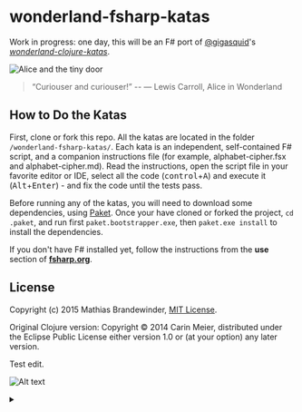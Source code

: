 # wonderland-fsharp-katas

Work in progress: one day, this will be an F# port of [@gigasquid](https://twitter.com/gigasquid)'s
[*wonderland-clojure-katas*](https://github.com/gigasquid/wonderland-clojure-katas).

![Alice and the tiny door](/images/alicedoor.gif)

>“Curiouser and curiouser!”
>-- ― Lewis Carroll, Alice in Wonderland

## How to Do the Katas

First, clone or fork this repo. All the katas are located in the folder `/wonderland-fsharp-katas/`. Each kata is an independent, self-contained F# script, and a companion instructions file (for example, alphabet-cipher.fsx and alphabet-cipher.md). Read the instructions, open the script file in your favorite editor or IDE, select all the code (<kbd>control</kbd>+<kbd>A</kbd>) and execute it (<kbd>Alt</kbd>+<kbd>Enter</kbd>) - and fix the code until the tests pass.

Before running any of the katas, you will need to download some dependencies, using [Paket](https://fsprojects.github.io/Paket/). Once your have cloned or forked the project, `cd .paket`, and run first `paket.bootstrapper.exe`, then `paket.exe install` to install the dependencies.

If you don't have F# installed yet, follow the instructions from the **use** section of [**fsharp.org**](http://www.fsharp.org).


## License

Copyright (c) 2015 Mathias Brandewinder, [MIT License](LICENSE).

Original Clojure version: Copyright © 2014 Carin Meier, distributed under the Eclipse Public License either version 1.0 or (at
your option) any later version.

Test edit.

![Alt text](https://g.gravizo.com/source/svg/custom_mark10?https%3A%2F%2Fraw.githubusercontent.com%2Fclaruspeter%2Fwonderland-fsharp-katas%2Fmaster%2FREADME.md)
<details> 
<summary></summary>
custom_mark10
digraph G {
    edge[fontsize=12];
    App[label="Seequent App"] ;
    TenDuke[label="10Duke",shape=rect,style=filled];
    Dynamo[shape=record,label="|Dynamo stream"];
    IdpProcessor;
    ResolveQueue[shape=record,label="|Resolve Queue"];
    Resolver;
    EventQueue[shape=record,label="|Event Queue"];
    EventProcessor;
    Database[shape=Mrecord,label="|Database|"];
    Api;
    MonitorPortal[shape=box3d];
    OneMinute[shape=none];
    App->TenDuke[label="checkout licence"];
    TenDuke->Dynamo[label="event"];
    Dynamo->IdpProcessor[label=trigger];
    IdpProcessor->EventQueue[label="rename events"];
    IdpProcessor->ResolveQueue[label="consumption events"];
    OneMinute->Resolver[style=dotted,label=tick];
    ResolveQueue->Resolver[label="read"];
    Resolver->TenDuke[dir="both",label="query for\n org/group"];
    Resolver->EventQueue[label="resolved\nconsumption"];
    OneMinute->EventProcessor[style=dotted,label=tick];
    EventQueue->EventProcessor[label="read"];
    EventProcessor->Database[label=update];
    Database->Api[label="query"];
    Api->MonitorPortal[label=display];
    }
  }
custom_mark10
</details>
